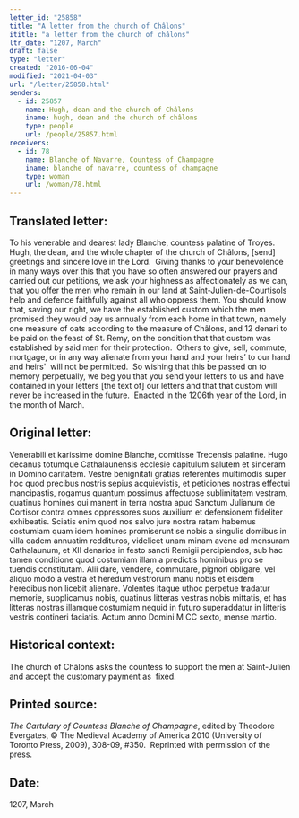 ```yaml
---
letter_id: "25858"
title: "A letter from the church of Châlons"
ititle: "a letter from the church of châlons"
ltr_date: "1207, March"
draft: false
type: "letter"
created: "2016-06-04"
modified: "2021-04-03"
url: "/letter/25858.html"
senders:
  - id: 25857
    name: Hugh, dean and the church of Châlons
    iname: hugh, dean and the church of châlons
    type: people
    url: /people/25857.html
receivers:
  - id: 78
    name: Blanche of Navarre, Countess of Champagne
    iname: blanche of navarre, countess of champagne
    type: woman
    url: /woman/78.html
---
```

<h2> Translated letter:</h2><p>To his venerable and dearest lady Blanche, countess palatine of Troyes.&nbsp; Hugh, the dean, and the whole chapter of the church of Châlons, [send] greetings and sincere love in the Lord.&nbsp; Giving thanks to your benevolence in many ways over this that you have so often answered our prayers and carried out our petitions, we ask your highness as affectionately as we can, that you offer the men who remain in our land at Saint-Julien-de-Courtisols help and defence faithfully against all who oppress them. You should know that, saving our right, we have the established custom which the men promised they would pay us annually from each home in that town, namely one measure of oats according to the measure of Châlons, and 12 denari to be paid on the feast of St. Remy, on the condition that that custom was established by said men for their protection.&nbsp; Others to give, sell, commute, mortgage, or in any way alienate from your hand and your heirs’ to our hand and heirs'&nbsp; will not be permitted.&nbsp; So wishing that this be passed on to memory perpetually, we beg you that you send your letters to us and have contained in your letters [the text of] our letters and that that custom will never be increased in the future.&nbsp; Enacted in the 1206th year of the Lord, in the month of March.</p><h2 class="mt-4"> Original letter:</h2><p>Venerabili et karissime domine Blanche, comitisse Trecensis palatine. Hugo decanus totumque Cathalaunensis ecclesie capitulum salutem et sinceram in Domino caritatem. Vestre benignitati gratias referentes multimodis super hoc quod precibus nostris sepius acquievistis, et peticiones nostras effectui mancipastis, rogamus quantum possimus affectuose sublimitatem vestram, quatinus homines qui manent in terra nostra apud Sanctum Julianum de Cortisor contra omnes oppressores suos auxilium et defensionem fideliter exhibeatis. Sciatis enim quod nos salvo jure nostra ratam habemus costumiam quam idem ho­mines promiserunt se nobis a singulis domibus in villa eadem annuatim reddituros, videlicet unam minam avene ad mensuram Cathalaunum, et XII denarios in festo sancti Remigii percipiendos, sub hac tamen conditione quod costumiam illam a predictis hominibus pro se tuendis constitutam. Alii dare, vendere, commutare, pignori obligare, vel aliquo modo a vestra et heredum vestrorum manu nobis et eisdem heredibus non licebit alienare. Volentes itaque uthoc perpetue tradatur memorie, supplicamus nobis, quatinus litteras vestras nobis mittatis, et has litteras nostras illamque costumiam nequid in futuro superaddatur in litteris vestris contineri faciatis. Actum anno Domini M CC sexto, mense martio.</p><h2 class="mt-4"> Historical context:</h2><p>The church of Châlons asks the countess to support the men at Saint-Julien and accept the customary payment as&nbsp; fixed.</p><h2 class="mt-4"> Printed source:</h2><p><i>The Cartulary of Countess Blanche of Champagne</i>, edited by Theodore Evergates, © The Medieval Academy of America 2010 (University of Toronto Press, 2009), 308-09, #350.&nbsp; Reprinted with permission of the press.</p><h2 class="mt-4"> Date:</h2>1207, March